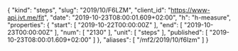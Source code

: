 {
  "kind": "steps",
  "slug": "2019/10/F6LZM",
  "client_id": "https://www-api.jvt.me/fit",
  "date": "2019-10-23T08:00:01.609+02:00",
  "h": "h-measure",
  "properties": {
    "start": [
      "2019-10-22T00:00:00Z"
    ],
    "end": [
      "2019-10-23T00:00:00Z"
    ],
    "num": [
      "2130"
    ],
    "unit": [
      "steps"
    ],
    "published": [
      "2019-10-23T08:00:01.609+02:00"
    ]
  },
  "aliases": [
    "/mf2/2019/10/f6lzm"
  ]
}
